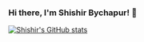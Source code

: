 ### Hi there, I'm Shishir Bychapur! 👋
[![Shishir's GitHub stats](https://github-readme-stats.vercel.app/api?username=shishirbychapur)](https://github.com/anuraghazra/github-readme-stats)

<!--
**shishirbychapur/shishirbychapur** is a ✨ _special_ ✨ repository because its `README.md` (this file) appears on your GitHub profile.

Here are some ideas to get you started:

- 🔭 I’m currently working on ...
- 🌱 I’m currently learning ...
- 👯 I’m looking to collaborate on ...
- 🤔 I’m looking for help with ...
- 💬 Ask me about ...
- 📫 How to reach me: ...
- 😄 Pronouns: ...
- ⚡ Fun fact: ...
-->
